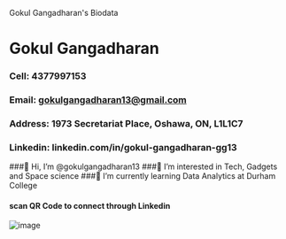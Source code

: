 Gokul Gangadharan's Biodata
# Gokul Gangadharan
### Cell: 4377997153
### Email: gokulgangadharan13@gmail.com
### Address: 1973 Secretariat Place, Oshawa, ON, L1L1C7
### Linkedin: linkedin.com/in/gokul-gangadharan-gg13
###👋 Hi, I’m @gokulgangadharan13
###👀 I’m interested in Tech, Gadgets and Space science
###🌱 I’m currently learning Data Analytics at Durham College
#### scan QR Code to connect through Linkedin
![image](https://github.com/gokulgangadharan13/gokulgangadharan13.github.io/assets/156724753/926c6c95-595e-4d3d-a349-c282266902b1)

